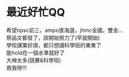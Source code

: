 # 最近好忙QQ
希望npsc前三，ampo進海選，jhmc全國，雙金...  
祭品文都發了，該開始努力了(早就開始)  
學校課業好煩，都只想讀科學班的東東了  
能hold在一個水準就好了  
大神太多(競賽&科學班)  
救我呀!!!  
